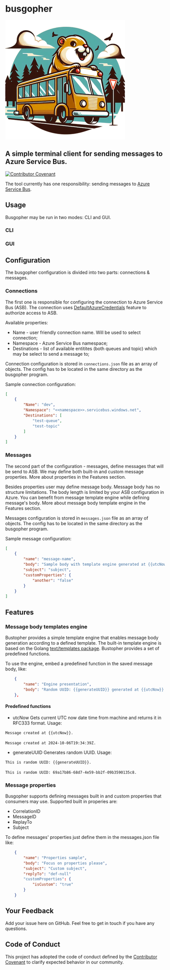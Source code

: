 # busgopher

![logo](./docs/logo.png)

## A simple terminal client for sending messages to Azure Service Bus.

[![Contributor Covenant](https://img.shields.io/badge/Contributor%20Covenant-2.1-4baaaa.svg)](code_of_conduct.md)

The tool currently has one responsibility: sending messages to [Azure Service Bus](https://learn.microsoft.com/en-us/azure/service-bus-messaging/service-bus-messaging-overview).

## Usage

Busgopher may be run in two modes: CLI and GUI.

### CLI

### GUI

## Configuration

The busgopher configuration is divided into two parts: connections & messages.

### Connections

The first one is responsible for configuring the connection to Azure Service Bus (ASB). The connection uses [DefaultAzureCredentials](https://learn.microsoft.com/en-gb/dotnet/azure/sdk/authentication/credential-chains?tabs=dac#usage-guidance-for-defaultazurecredential) feature to authorize access to ASB.

Available properties:
- Name - user friendly connection name. Will be used to select connection;
- Namespace - Azure Service Bus namespace;
- Destinations - list of available entitites (both queues and topic) which may be select to send a message to;

Connection configuration is stored in `connections.json` file as an array of objects. The config has to be located in the same directory as the busgopher program.

Sample connection configuration:
```json
[
    {
        "Name": "dev",
        "Namespace": "<<namespace>>.servicebus.windows.net",
        "Destinations": [
            "test-queue",
            "test-topic"
        ]
    }
]
```

### Messages

The second part of the configuration - messages, define messages that will be send to ASB. We may define both built-in and custom message properties. More about properties in the Features section.

Besides properties user may define message body. Message body has no structure limitations. The body length is limited by your ASB configuration in Azure. You can benefit from message template engine while defining message's body. More about message body template engine in the Features section.

Messages configuration is stored in `messages.json` file as an array of objects. The config has to be located in the same directory as the busgopher program.

Sample message configuration:

```json
[
    {
        "name": "message-name",
        "body": "Sample body with template engine generated at {{utcNow}}",
        "subject": "subject",
        "customProperties": { 
            "another": "false" 
        }
    }
]
```

## Features

### Message body templates engine

Bustopher provides a simple template engine that enables message body generation according to a defined template. The built-in template engine is based on the Golang [text/templates package](https://pkg.go.dev/text/template). Bustopher provides a set of predefined functions. 

To use the engine, embed a predefined function in the saved message body, like:

```json
    {
        "name": "Engine presentation",
        "body": "Random UUID: {{generateUUID}} generated at {{utcNow}} "
    },
```

#### Predefined functions

- utcNow
Gets current UTC now date time from machine and returns it in RFC333 format. Usage:
```
Message created at {{utcNow}}.

Message created at 2024-10-06T19:34:39Z.
```

- generateUUID
Generates random UUID. Usage:
```
This is random UUID: {{generateUUID}}.

This is random UUID: 69a17b86-68d7-4e59-bb2f-09b3590135c8.
```

### Message properties

Busgopher supports defining messages built in and custom properties that consumers may use. Supported built in properies are:
- CorrelationID
- MessageID
- ReplayTo
- Subject

To define messages' properties just define them in the messages.json file like:

```json
    {
        "name": "Properties sample",
        "body": "Focus on properties please",
        "subject": "Custom subject",
        "replyTo": "def-null"
        "customProperties": { 
            "isCustom": "true" 
        }
    }
```

## Your Feedback

Add your issue here on GitHub. Feel free to get in touch if you have any questions.

## Code of Conduct

This project has adopted the code of conduct defined by the [Contributor Covenant](https://www.contributor-covenant.org/) to clarify expected behavior in our community.

